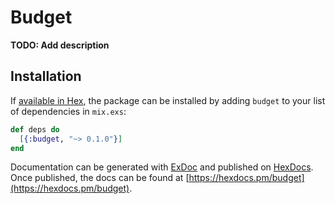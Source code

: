 # Budget

**TODO: Add description**

## Installation

If [available in Hex](https://hex.pm/docs/publish), the package can be installed
by adding `budget` to your list of dependencies in `mix.exs`:

```elixir
def deps do
  [{:budget, "~> 0.1.0"}]
end
```

Documentation can be generated with [ExDoc](https://github.com/elixir-lang/ex_doc)
and published on [HexDocs](https://hexdocs.pm). Once published, the docs can
be found at [https://hexdocs.pm/budget](https://hexdocs.pm/budget).

